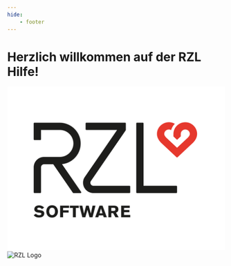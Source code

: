 ```yaml
---
hide:
    - footer
---
```


# Herzlich willkommen auf der RZL Hilfe!

![RZL Logo](img/RZL_Logo_mit_Software_schwarz_herz_rot.svg#only-light)
![RZL Logo](img/RZL_Logo_mit_Software_weiss_herz_rot.svgt#only-dark)
